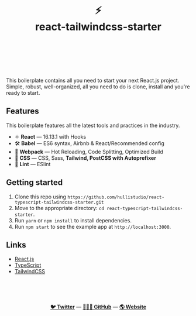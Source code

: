 <div align="center">
  <h1>
    <br/>
    <br/>
    ⚡️
    <br />
    react-tailwindcss-starter
    <br />
    <br />
    <br />
    <br />
  </h1>
  <sup>
</div>

This boilerplate contains all you need to start your next React.js project. Simple, robust, well-organized, all you need to do is clone, install and you're ready to start.

## Features

This boilerplate features all the latest tools and practices in the industry.

- ⚛ **React** — 16.13.1 with Hooks
- 🛠 **Babel** — ES6 syntax, Airbnb & React/Recommended config
- 🚀 **Webpack** — Hot Reloading, Code Splitting, Optimized Build
- 💅 **CSS** — CSS, Sass, **Tailwind, PostCSS with Autoprefixer**
- 💖 **Lint** — ESlint

## Getting started

1. Clone this repo using `https://github.com/hullistudio/react-typescript-tailwindcss-starter.git`
2. Move to the appropriate directory: `cd react-typescript-tailwindcss-starter`.<br />
3. Run `yarn` or `npm install` to install dependencies.<br />
4. Run `npm start` to see the example app at `http://localhost:3000`.

## Links

- [React.js](https://reactjs.org/)
- [TypeScript](https://www.typescriptlang.org/)
- [TailwindCSS](https://tailwindui.com/)

<br />
<br />
<br />

<p align="center">
  <a href="https://twitter.com/hullistudio"><strong>🐦 Twitter</strong></a> &mdash; <a href="https://github.com/hullistudio"><strong>👨🏻‍💻 GitHub</strong></a> &mdash; <a href="https://hulli.studio"><strong>🌎 Website</strong></a>
  <br />
</p>

<br />
<br />
<br />
        